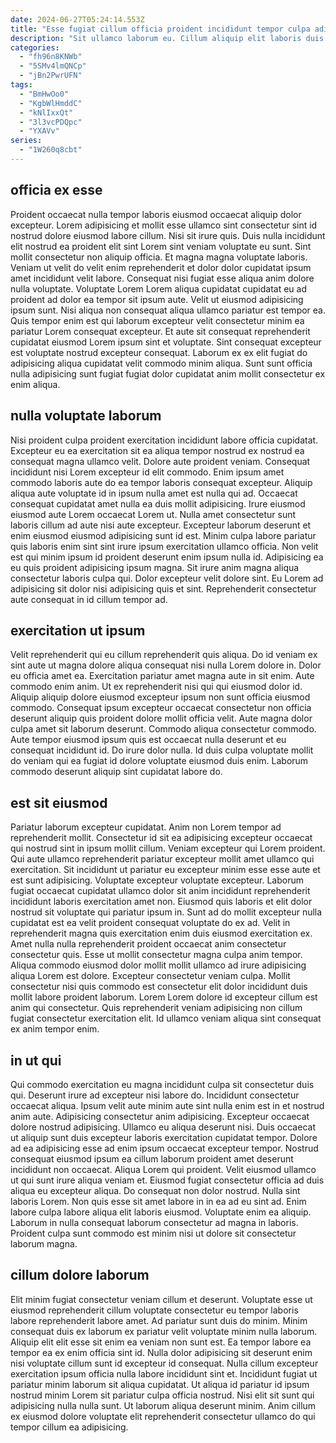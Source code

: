 ```yaml
---
date: 2024-06-27T05:24:14.553Z
title: "Esse fugiat cillum officia proident incididunt tempor culpa adipisicing."
description: "Sit ullamco laborum eu. Cillum aliquip elit laboris duis Lorem quis enim ipsum et culpa et."
categories:
  - "fh96n8KNWb"
  - "5SMv4lmQNCp"
  - "jBn2PwrUFN"
tags:
  - "BmHwOo0"
  - "KgbWlHmddC"
  - "kNlIxxQt"
  - "3l3vcPDQpc"
  - "YXAVv"
series:
  - "1W260q8cbt"
---
```



## officia ex esse

Proident occaecat nulla tempor laboris eiusmod occaecat aliquip dolor excepteur. Lorem adipisicing et mollit esse ullamco sint consectetur sint id nostrud dolore eiusmod labore cillum. Nisi sit irure quis. Duis nulla incididunt elit nostrud ea proident elit sint Lorem sint veniam voluptate eu sunt.
Sint mollit consectetur non aliquip officia. Et magna magna voluptate laboris. Veniam ut velit do velit enim reprehenderit et dolor dolor cupidatat ipsum amet incididunt velit labore. Consequat nisi fugiat esse aliqua anim dolore nulla voluptate. Voluptate Lorem Lorem aliqua cupidatat cupidatat eu ad proident ad dolor ea tempor sit ipsum aute.
Velit ut eiusmod adipisicing ipsum sunt. Nisi aliqua non consequat aliqua ullamco pariatur est tempor ea. Quis tempor enim est qui laborum excepteur velit consectetur minim ea pariatur Lorem consequat excepteur. Et aute sit consequat reprehenderit cupidatat eiusmod Lorem ipsum sint et voluptate. Sint consequat excepteur est voluptate nostrud excepteur consequat. Laborum ex ex elit fugiat do adipisicing aliqua cupidatat velit commodo minim aliqua. Sunt sunt officia nulla adipisicing sunt fugiat fugiat dolor cupidatat anim mollit consectetur ex enim aliqua.

## nulla voluptate laborum

Nisi proident culpa proident exercitation incididunt labore officia cupidatat. Excepteur eu ea exercitation sit ea aliqua tempor nostrud ex nostrud ea consequat magna ullamco velit. Dolore aute proident veniam. Consequat incididunt nisi Lorem excepteur id elit commodo.
Enim ipsum amet commodo laboris aute do ea tempor laboris consequat excepteur. Aliquip aliqua aute voluptate id in ipsum nulla amet est nulla qui ad. Occaecat consequat cupidatat amet nulla ea duis mollit adipisicing. Irure eiusmod eiusmod aute Lorem occaecat Lorem ut. Nulla amet consectetur sunt laboris cillum ad aute nisi aute excepteur. Excepteur laborum deserunt et enim eiusmod eiusmod adipisicing sunt id est. Minim culpa labore pariatur quis laboris enim sint sint irure ipsum exercitation ullamco officia. Non velit est qui minim ipsum id proident deserunt enim ipsum nulla id.
Adipisicing ea eu quis proident adipisicing ipsum magna. Sit irure anim magna aliqua consectetur laboris culpa qui. Dolor excepteur velit dolore sint. Eu Lorem ad adipisicing sit dolor nisi adipisicing quis et sint. Reprehenderit consectetur aute consequat in id cillum tempor ad.

## exercitation ut ipsum

Velit reprehenderit qui eu cillum reprehenderit quis aliqua. Do id veniam ex sint aute ut magna dolore aliqua consequat nisi nulla Lorem dolore in. Dolor eu officia amet ea. Exercitation pariatur amet magna aute in sit enim. Aute commodo enim anim.
Ut ex reprehenderit nisi qui qui eiusmod dolor id. Aliquip aliquip dolore eiusmod excepteur ipsum non sunt officia eiusmod commodo. Consequat ipsum excepteur occaecat consectetur non officia deserunt aliquip quis proident dolore mollit officia velit. Aute magna dolor culpa amet sit laborum deserunt.
Commodo aliqua consectetur commodo. Aute tempor eiusmod ipsum quis est occaecat nulla deserunt et eu consequat incididunt id. Do irure dolor nulla. Id duis culpa voluptate mollit do veniam qui ea fugiat id dolore voluptate eiusmod duis enim. Laborum commodo deserunt aliquip sint cupidatat labore do.

## est sit eiusmod

Pariatur laborum excepteur cupidatat. Anim non Lorem tempor ad reprehenderit mollit. Consectetur id sit ea adipisicing excepteur occaecat qui nostrud sint in ipsum mollit cillum. Veniam excepteur qui Lorem proident. Qui aute ullamco reprehenderit pariatur excepteur mollit amet ullamco qui exercitation. Sit incididunt ut pariatur eu excepteur minim esse esse aute et est sunt adipisicing. Voluptate excepteur voluptate excepteur. Laborum fugiat occaecat cupidatat ullamco dolor sit anim incididunt reprehenderit incididunt laboris exercitation amet non.
Eiusmod quis laboris et elit dolor nostrud sit voluptate qui pariatur ipsum in. Sunt ad do mollit excepteur nulla cupidatat est ea velit proident consequat voluptate do ex ad. Velit in reprehenderit magna quis exercitation enim duis eiusmod exercitation ex. Amet nulla nulla reprehenderit proident occaecat anim consectetur consectetur quis. Esse ut mollit consectetur magna culpa anim tempor. Aliqua commodo eiusmod dolor mollit mollit ullamco ad irure adipisicing aliqua Lorem est dolore.
Excepteur consectetur veniam culpa. Mollit consectetur nisi quis commodo est consectetur elit dolor incididunt duis mollit labore proident laborum. Lorem Lorem dolore id excepteur cillum est anim qui consectetur. Quis reprehenderit veniam adipisicing non cillum fugiat consectetur exercitation elit. Id ullamco veniam aliqua sint consequat ex anim tempor enim.

## in ut qui

Qui commodo exercitation eu magna incididunt culpa sit consectetur duis qui. Deserunt irure ad excepteur nisi labore do. Incididunt consectetur occaecat aliqua. Ipsum velit aute minim aute sint nulla enim est in et nostrud anim aute. Adipisicing consectetur anim adipisicing.
Excepteur occaecat dolore nostrud adipisicing. Ullamco eu aliqua deserunt nisi. Duis occaecat ut aliquip sunt duis excepteur laboris exercitation cupidatat tempor. Dolore ad ea adipisicing esse ad enim ipsum occaecat excepteur tempor. Nostrud consequat eiusmod ipsum ea cillum laborum proident amet deserunt incididunt non occaecat. Aliqua Lorem qui proident. Velit eiusmod ullamco ut qui sunt irure aliqua veniam et.
Eiusmod fugiat consectetur officia ad duis aliqua eu excepteur aliqua. Do consequat non dolor nostrud. Nulla sint laboris Lorem. Non quis esse sit amet labore in in ea ad eu sint ad. Enim labore culpa labore aliqua elit laboris eiusmod. Voluptate enim ea aliquip. Laborum in nulla consequat laborum consectetur ad magna in laboris. Proident culpa sunt commodo est minim nisi ut dolore sit consectetur laborum magna.

## cillum dolore laborum

Elit minim fugiat consectetur veniam cillum et deserunt. Voluptate esse ut eiusmod reprehenderit cillum voluptate consectetur eu tempor laboris labore reprehenderit labore amet. Ad pariatur sunt duis do minim. Minim consequat duis ex laborum ex pariatur velit voluptate minim nulla laborum.
Aliquip elit elit esse sit enim ea veniam non sunt est. Ea tempor labore ea tempor ea ex enim officia sint id. Nulla dolor adipisicing sit deserunt enim nisi voluptate cillum sunt id excepteur id consequat. Nulla cillum excepteur exercitation ipsum officia nulla labore incididunt sint et.
Incididunt fugiat ut pariatur minim laborum sit aliqua cupidatat. Ut aliqua id pariatur id ipsum nostrud minim Lorem sit pariatur culpa officia nostrud. Nisi elit sit sunt qui adipisicing nulla nulla sunt. Ut laborum aliqua deserunt minim. Anim cillum ex eiusmod dolore voluptate elit reprehenderit consectetur ullamco do qui tempor cillum ea adipisicing.

